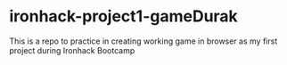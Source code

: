 # ironhack-project1-gameDurak
This is a repo to practice in creating working game in browser as my first project during Ironhack Bootcamp
